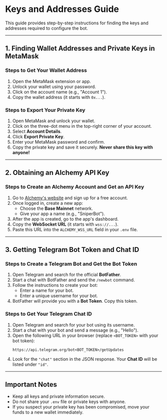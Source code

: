 # Keys and Addresses Guide

This guide provides step-by-step instructions for finding the keys and addresses required to configure the bot.

---

## **1. Finding Wallet Addresses and Private Keys in MetaMask**

### **Steps to Get Your Wallet Address**
1. Open the MetaMask extension or app.
2. Unlock your wallet using your password.
3. Click on the account name (e.g., "Account 1").
4. Copy the wallet address (it starts with `0x...`).

### **Steps to Export Your Private Key**
1. Open MetaMask and unlock your wallet.
2. Click on the three-dot menu in the top-right corner of your account.
3. Select **Account Details**.
4. Click **Export Private Key**.
5. Enter your MetaMask password and confirm.
6. Copy the private key and save it securely. **Never share this key with anyone!**

---

## **2. Obtaining an Alchemy API Key**

### **Steps to Create an Alchemy Account and Get an API Key**
1. Go to [Alchemy's website](https://www.alchemy.com/) and sign up for a free account.
2. Once logged in, create a new app:
   - Choose the **Base Mainnet** network.
   - Give your app a name (e.g., "SniperBot").
3. After the app is created, go to the app's dashboard.
4. Copy the **WebSocket URL** (it starts with `wss://...`).
5. Paste this URL into the `ALCHEMY_WSS_URL` field in your `.env` file.

---

## **3. Getting Telegram Bot Token and Chat ID**

### **Steps to Create a Telegram Bot and Get the Bot Token**
1. Open Telegram and search for the official **BotFather**.
2. Start a chat with BotFather and send the `/newbot` command.
3. Follow the instructions to create your bot:
   - Enter a name for your bot.
   - Enter a unique username for your bot.
4. BotFather will provide you with a **Bot Token**. Copy this token.

### **Steps to Get Your Telegram Chat ID**
1. Open Telegram and search for your bot using its username.
2. Start a chat with your bot and send a message (e.g., "Hello").
3. Open the following URL in your browser (replace `<BOT_TOKEN>` with your bot token):
   ```
   https://api.telegram.org/bot<BOT_TOKEN>/getUpdates
   ```
4. Look for the `"chat"` section in the JSON response. Your **Chat ID** will be listed under `"id"`.

---

## **Important Notes**

- Keep all keys and private information secure.
- Do not share your `.env` file or private keys with anyone.
- If you suspect your private key has been compromised, move your funds to a new wallet immediately.